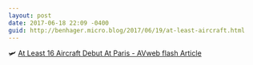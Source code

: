 ```yaml
---
layout: post
date: 2017-06-18 22:09 -0400
guid: http://benhager.micro.blog/2017/06/19/at-least-aircraft.html
---
```

🛩 [At Least 16 Aircraft Debut At Paris - AVweb flash Article](https://www.avweb.com/avwebflash/news/At-Least-16-Aircraft-Debut-At-Paris-229156-1.html)
